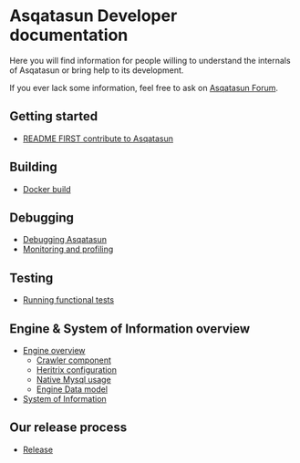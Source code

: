 # Asqatasun Developer documentation

Here you will find information for people willing to understand the internals of Asqatasun or bring help to its development.

If you ever lack some information, feel free to ask on [Asqatasun Forum](http://forum.asqatasun.org/).

## Getting started

* [README FIRST contribute to Asqatasun](Contribute_to_Asqatasun.md)

## Building

* [Docker build](Build/Docker_build.md)

## Debugging

* [Debugging Asqatasun](Debug_Monitor_Profile/Debugging_Asqatasun.md)
* [Monitoring and profiling](Debug_Monitor_Profile/Monitoring_profiling.md)

## Testing

* [Running functional tests](Testing/Functional_tests.md)

## Engine & System of Information  overview

* [Engine overview](Engine/00_Engine_overview.md)
    * [Crawler component](Engine/component-crawler.md)
    * [Heritrix configuration](Engine/Heritrix_configuration.md)
    * [Native Mysql usage](Engine/Native_mysql_usage.md)
    * [Engine Data model](Engine/Engine_data_model.md)
* [System of Information](System_of_information/SI_data_model.md)

## Our release process

* [Release](Release/README.md)